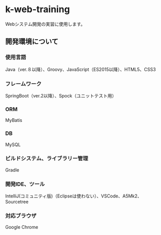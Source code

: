 # k-web-training
Webシステム開発の実習に使用します。

## 開発環境について
### 使用言語
Java（ver.８以降）、Groovy、JavaScript（ES2015以降）、HTML5、CSS3
### フレームワーク
SpringBoot（ver.2以降）、Spock（ユニットテスト用）
### ORM
MyBatis
### DB
MySQL
### ビルドシステム、ライブラリー管理
Gradle
### 開発IDE、ツール
IntelliJ(コミュニティ版)（Eclipseは使わない）、VSCode、A5Mk2、Sourcetree
### 対応ブラウザ
Google Chrome
